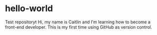 # hello-world
Test repositoryt
Hi, my name is Caitlin and I'm learning how to become a front-end developer. 
This is my first time using GitHub as version control. 
